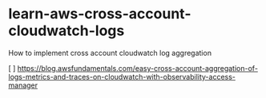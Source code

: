 # learn-aws-cross-account-cloudwatch-logs
How to implement cross account cloudwatch log aggregation

[ ] https://blog.awsfundamentals.com/easy-cross-account-aggregation-of-logs-metrics-and-traces-on-cloudwatch-with-observability-access-manager 
